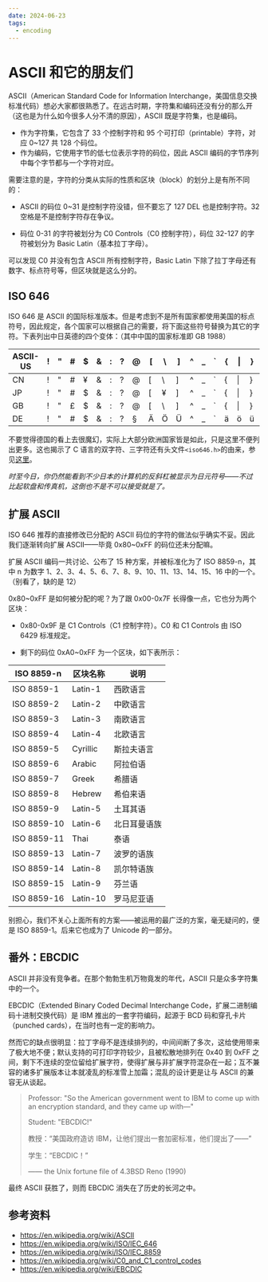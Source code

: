 ```yaml
---
date: 2024-06-23
tags:
  - encoding
---
```


# ASCII 和它的朋友们

ASCII（American Standard Code for Information Interchange，美国信息交换标准代码）想必大家都很熟悉了。在远古时期，字符集和编码还没有分的那么开（这也是为什么如今很多人分不清的原因），ASCII 既是字符集，也是编码。

- 作为字符集，它包含了 33 个控制字符和 95 个可打印（printable）字符，对应 0~127 共 128 个码位。
- 作为编码，它使用字节的低七位表示字符的码位，因此 ASCII 编码的字节序列中每个字节都与一个字符对应。

需要注意的是，字符的分类从实际的性质和区块（block）的划分上是有所不同的：

- ASCII 的码位 0~31 是控制字符没错，但不要忘了 127 DEL 也是控制字符。32 空格是不是控制字符存在争议。

- 码位 0-31 的字符被划分为 C0 Controls（C0 控制字符），码位 32-127 的字符被划分为 Basic Latin（基本拉丁字母）。

可以发现 C0 并没有包含 ASCII 所有控制字符，Basic Latin 下除了拉丁字母还有数字、标点符号等，但区块就是这么分的。

## ISO 646

ISO 646 是 ASCII 的国际标准版本。但是考虑到不是所有国家都使用美国的标点符号，因此规定，各个国家可以根据自己的需要，将下面这些符号替换为其它的字符。下表列出中日英德的四个变体：（其中中国的国家标准即 GB 1988）

| ASCII-US | !    | "    | #    | $    | &    | :    | ?    | @    | [    | \    | ]    | ^    | _    | `    | \{   | \|   | }    | ~    |
| -------- | ---- | ---- | ---- | ---- | ---- | ---- | ---- | ---- | ---- | ---- | ---- | ---- | ---- | ---- | ---- | ---- | ---- | ---- |
| CN       | !    | "    | #    | ¥    | &    | :    | ?    | @    | [    | \    | ]    | ^    | _    | `    | \{   | \|   | }    | ‾    |
| JP       | !    | "    | #    | $    | &    | :    | ?    | @    | [    | ¥    | ]    | ^    | _    | `    | \{   | \|   | }    | ‾    |
| GB       | !    | "    | £    | $    | &    | :    | ?    | @    | [    | \    | ]    | ^    | _    | `    | \{   | \|   | }    | ‾    |
| DE       | !    | "    | #    | $    | &    | :    | ?    | §    | Ä    | Ö    | Ü    | ^    | _    | `    | ä    | ö    | ü    | ß    |

不要觉得德国的看上去很魔幻，实际上大部分欧洲国家皆是如此，只是这里不便列出更多。这也揭示了 C 语言的双字符、三字符还有头文件`<iso646.h>`的由来，参见[这里](../../cripplec/text.md)。

*时至今日，你仍然能看到不少日本的计算机的反斜杠被显示为日元符号——不过比起软盘和传真机，这倒也不是不可以接受就是了。*

## 扩展 ASCII

ISO 646 推荐的直接修改已分配的 ASCII 码位的字符的做法似乎确实不妥。因此我们逐渐转向扩展 ASCII——毕竟 0x80~0xFF 的码位还未分配嘛。

扩展 ASCII 编码一共讨论、公布了 15 种方案，并被标准化为了 ISO 8859-n，其中 n 为数字 1、2、3、4、5、6、7、8、9、10、11、13、14、15、16 中的一个。（别看了，缺的是 12）

0x80~0xFF 是如何被分配的呢？为了跟 0x00-0x7F 长得像一点，它也分为两个区块：

- 0x80-0x9F 是 C1 Controls（C1 控制字符）。C0 和 C1 Controls 由 ISO 6429 标准规定。

- 剩下的码位 0xA0~0xFF 为一个区块，如下表所示：

| ISO 8859-n  | 区块名称 | 说明         |
| ----------- | -------- | ------------ |
| ISO 8859-1  | Latin-1  | 西欧语言     |
| ISO 8859-2  | Latin-2  | 中欧语言     |
| ISO 8859-3  | Latin-3  | 南欧语言     |
| ISO 8859-4  | Latin-4  | 北欧语言     |
| ISO 8859-5  | Cyrillic | 斯拉夫语言   |
| ISO 8859-6  | Arabic   | 阿拉伯语     |
| ISO 8859-7  | Greek    | 希腊语       |
| ISO 8859-8  | Hebrew   | 希伯来语     |
| ISO 8859-9  | Latin-5  | 土耳其语     |
| ISO 8859-10 | Latin-6  | 北日耳曼语族 |
| ISO 8859-11 | Thai     | 泰语         |
| ISO 8859-13 | Latin-7  | 波罗的语族   |
| ISO 8859-14 | Latin-8  | 凯尔特语族   |
| ISO 8859-15 | Latin-9  | 芬兰语       |
| ISO 8859-16 | Latin-10 | 罗马尼亚语   |

别担心，我们不关心上面所有的方案——被运用的最广泛的方案，毫无疑问的，便是 ISO 8859-1。后来它也成为了 Unicode 的一部分。

## 番外：EBCDIC

ASCII 并非没有竞争者。在那个勃勃生机万物竟发的年代，ASCII 只是众多字符集中的一个。

EBCDIC（Extended Binary Coded Decimal Interchange Code，扩展二进制编码十进制交换代码）是 IBM 推出的一套字符编码，起源于 BCD 码和穿孔卡片（punched cards），在当时也有一定的影响力。

然而它的缺点很明显：拉丁字母不是连续排列的，中间间断了多次，这给使用带来了极大地不便；默认支持的可打印字符较少，且被松散地排列在 0x40 到 0xFF 之间，剩下不连续的空位留给扩展字符，使得扩展与非扩展字符混杂在一起；互不兼容的诸多扩展版本让本就凌乱的标准雪上加霜；混乱的设计更是让与 ASCII 的兼容无从谈起。

>Professor: "So the American government went to IBM to come up with an encryption standard, and they came up with—"
>
>Student: "EBCDIC!"
>
>
>教授：“美国政府造访 IBM，让他们提出一套加密标准，他们提出了——”
>
>学生：“EBCDIC！”
>
>—— the Unix fortune file of 4.3BSD Reno (1990)

最终 ASCII 获胜了，则而 EBCDIC 消失在了历史的长河之中。


## 参考资料

- https://en.wikipedia.org/wiki/ASCII
- https://en.wikipedia.org/wiki/ISO/IEC_646
- https://en.wikipedia.org/wiki/ISO/IEC_8859
- https://en.wikipedia.org/wiki/C0_and_C1_control_codes
- https://en.wikipedia.org/wiki/EBCDIC
